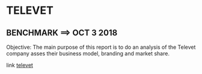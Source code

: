 # TELEVET
## BENCHMARK ==> OCT 3 2018

Objective: The main purpose of this report is to do an analysis of the Televet company asses their business model, branding and market share.

link [televet](http://gettelevet.com)
